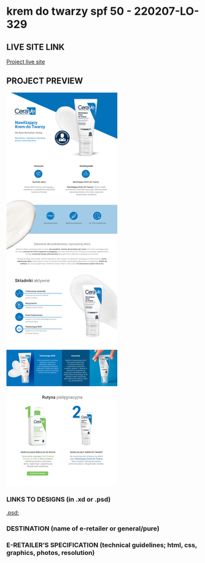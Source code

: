 # krem do twarzy spf 50 - 220207-LO-329

<!-- please enter project number recived from PM -->

## LIVE SITE LINK

<!-- please enter link to site preview here -->

[Project live site](https://estorelabs.github.io/RC---220207-LO-329-CeraVe-krem-do-twarzy-GENERIC/)

## PROJECT PREVIEW

![Design preview for the project](https://github.com/eStoreLabs/RC---220207-LO-329-CeraVe-krem-do-twarzy-GENERIC/blob/main/readme/Krem%20do%20twarzy.png?raw=true)

### LINKS TO DESIGNS (in .xd or .psd)

[.psd:](https://drive.google.com/drive/folders/1OuCEQVswITHtejXhriEF_4blEuHVYwiC 'Link')

<!-- please enter link to preview designs -->

### DESTINATION (name of e-retailer or general/pure)

<!-- please enter e-retailers name -->

### E-RETAILER’S SPECIFICATION (technical guidelines; html, css, graphics, photos, resolution)

<!-- please enter any additional comments important for the project -->
